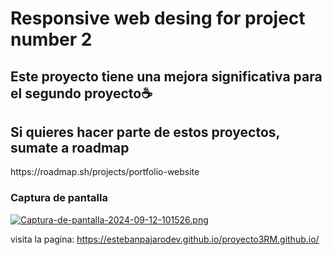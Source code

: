 # Responsive web desing for project number 2

<h2>Este proyecto tiene una mejora significativa para el segundo proyecto☕</h2>

<h2>Si quieres hacer parte de estos proyectos, sumate a roadmap</h2>
https://roadmap.sh/projects/portfolio-website

<h3>Captura de pantalla</h3>

[![Captura-de-pantalla-2024-09-12-101526.png](https://i.postimg.cc/9fyYt6nW/Captura-de-pantalla-2024-09-12-101526.png)](https://postimg.cc/kVXS7pCZ)

visita la pagina: https://estebanpajarodev.github.io/proyecto3RM.github.io/
